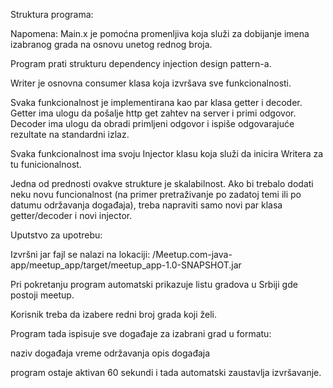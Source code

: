 Struktura programa:

Napomena:
Main.x je pomoćna promenljiva koja služi za dobijanje imena izabranog grada na osnovu unetog rednog broja.

Program prati strukturu dependency injection design pattern-a. 

Writer je osnovna consumer klasa koja izvršava sve funkcionalnosti.

Svaka funkcionalnost je implementirana kao par klasa getter i decoder.
Getter ima ulogu da pošalje http get zahtev na server i primi odgovor.
Decoder ima ulogu da obradi primljeni odgovor i ispiše odgovarajuće rezultate na standardni izlaz.

Svaka funkcionalnost ima svoju Injector klasu koja služi da inicira Writera za tu funicionalnost.

Jedna od prednosti ovakve strukture je skalabilnost. Ako bi trebalo dodati neku novu funcionalnost (na primer pretraživanje po zadatoj temi ili po datumu održavanja događaja), treba napraviti samo novi par klasa getter/decoder i novi injector.

Uputstvo za upotrebu:

Izvršni jar fajl se nalazi na lokaciji:
/Meetup.com-java-app/meetup_app/target/meetup_app-1.0-SNAPSHOT.jar

Pri pokretanju program automatski prikazuje listu gradova u Srbiji gde postoji meetup.

Korisnik treba da izabere redni broj grada koji želi.

Program tada ispisuje sve događaje za izabrani grad u formatu:

naziv događaja
    vreme održavanja
    opis događaja

program ostaje aktivan 60 sekundi i tada automatski zaustavlja izvršavanje. 
